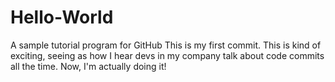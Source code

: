 # Hello-World
A sample tutorial program for GitHub
This is my first commit.  This is kind of exciting, seeing as how I hear devs in my company talk about code commits all the time.  Now, I'm actually doing it!
